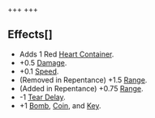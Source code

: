 +++
+++

Effects[]
---------


* Adds 1 Red [Heart Container](/wiki/Heart_Container "Heart Container").
* +0.5 [Damage](/wiki/Damage "Damage").
* +0.1 [Speed](/wiki/Speed "Speed").
* (Removed in Repentance) +1.5 [Range](/wiki/Range "Range").
* (Added in Repentance) +0.75 [Range](/wiki/Range "Range").
* -1 [Tear Delay](/wiki/Tear_Delay "Tear Delay").
* +1 [Bomb](/wiki/Bomb "Bomb"), [Coin](/wiki/Coin "Coin"), and [Key](/wiki/Key "Key").


